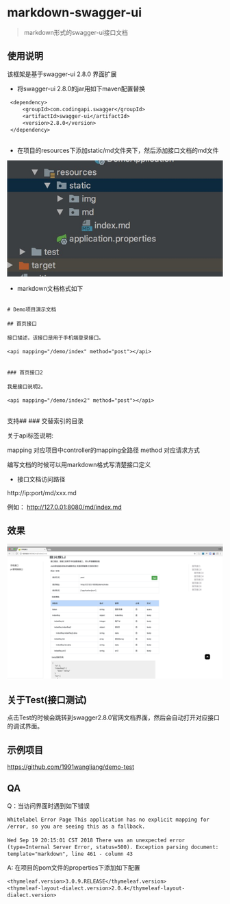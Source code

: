 # markdown-swagger-ui


> markdown形式的swagger-ui接口文档


## 使用说明

 该框架是基于swagger-ui 2.8.0 界面扩展

* 将swagger-ui 2.8.0的jar用如下maven配置替换

``` 
 <dependency>
     <groupId>com.codingapi.swagger</groupId>
     <artifactId>swagger-ui</artifactId>
     <version>2.8.0</version>
 </dependency>
 
```

* 在项目的resources下添加static/md文件夹下，然后添加接口文档的md文件

![](picture2.png)


* markdown文档格式如下

```

# Demo项目演示文档

## 首页接口

接口描述，该接口是用于手机端登录接口。

<api mapping="/demo/index" method="post"></api>


### 首页接口2

我是接口说明2。 

<api mapping="/demo/index2" method="post"></api>


```

支持## ### 交替索引的目录

关于api标签说明:

mapping 对应项目中controller的mapping全路径
method  对应请求方式   

编写文档的时候可以用markdown格式写清楚接口定义


* 接口文档访问路径

http://ip:port/md/xxx.md   

例如：
http://127.0.01:8080/md/index.md



## 效果

![](picture1.png)

## 关于Test(接口测试)

点击Test的时候会跳转到swagger2.8.0官网文档界面，然后会自动打开对应接口的调试界面。

## 示例项目

https://github.com/1991wangliang/demo-test


## QA

Q：当访问界面时遇到如下错误


```
Whitelabel Error Page This application has no explicit mapping for /error, so you are seeing this as a fallback.

Wed Sep 19 20:15:01 CST 2018 There was an unexpected error (type=Internal Server Error, status=500). Exception parsing document: template="markdown", line 461 - column 43
```

A: 在项目的pom文件的properties下添加如下配置

```
<thymeleaf.version>3.0.9.RELEASE</thymeleaf.version>
<thymeleaf-layout-dialect.version>2.0.4</thymeleaf-layout-dialect.version>
```


